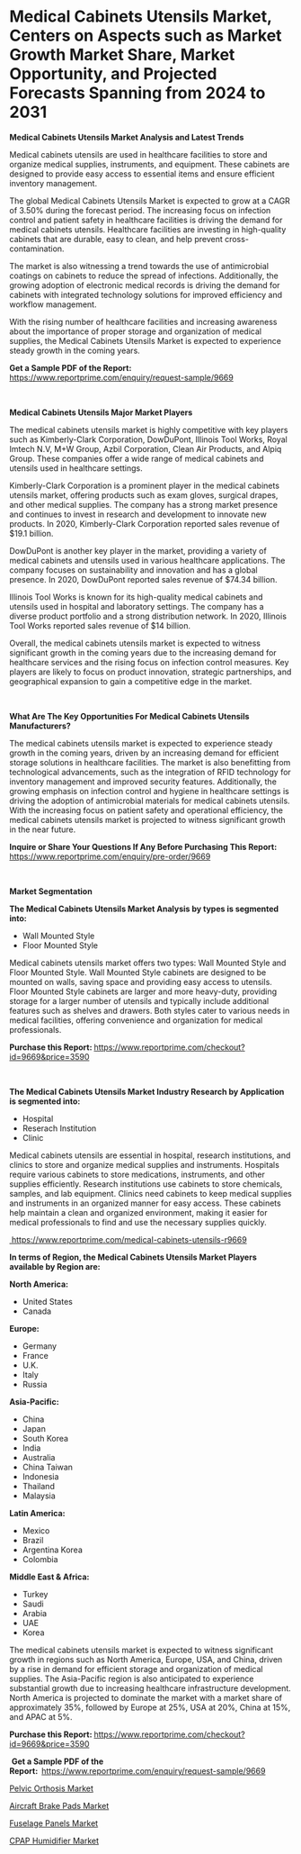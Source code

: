 <p><h1>Medical Cabinets Utensils Market, Centers on Aspects such as Market Growth Market Share, Market Opportunity, and Projected Forecasts Spanning from 2024 to 2031</h1></p><p><strong>Medical Cabinets Utensils Market Analysis and Latest Trends</strong></p>
<p><p>Medical cabinets utensils are used in healthcare facilities to store and organize medical supplies, instruments, and equipment. These cabinets are designed to provide easy access to essential items and ensure efficient inventory management.</p><p>The global Medical Cabinets Utensils Market is expected to grow at a CAGR of 3.50% during the forecast period. The increasing focus on infection control and patient safety in healthcare facilities is driving the demand for medical cabinets utensils. Healthcare facilities are investing in high-quality cabinets that are durable, easy to clean, and help prevent cross-contamination.</p><p>The market is also witnessing a trend towards the use of antimicrobial coatings on cabinets to reduce the spread of infections. Additionally, the growing adoption of electronic medical records is driving the demand for cabinets with integrated technology solutions for improved efficiency and workflow management.</p><p>With the rising number of healthcare facilities and increasing awareness about the importance of proper storage and organization of medical supplies, the Medical Cabinets Utensils Market is expected to experience steady growth in the coming years.</p></p>
<p><strong>Get a Sample PDF of the Report:&nbsp;</strong> <a href="https://www.reportprime.com/enquiry/request-sample/9669">https://www.reportprime.com/enquiry/request-sample/9669</a></p>
<p>&nbsp;</p>
<p><strong>Medical Cabinets Utensils Major Market Players</strong></p>
<p><p>The medical cabinets utensils market is highly competitive with key players such as Kimberly-Clark Corporation, DowDuPont, Illinois Tool Works, Royal Imtech N.V, M+W Group, Azbil Corporation, Clean Air Products, and Alpiq Group. These companies offer a wide range of medical cabinets and utensils used in healthcare settings.</p><p>Kimberly-Clark Corporation is a prominent player in the medical cabinets utensils market, offering products such as exam gloves, surgical drapes, and other medical supplies. The company has a strong market presence and continues to invest in research and development to innovate new products. In 2020, Kimberly-Clark Corporation reported sales revenue of $19.1 billion.</p><p>DowDuPont is another key player in the market, providing a variety of medical cabinets and utensils used in various healthcare applications. The company focuses on sustainability and innovation and has a global presence. In 2020, DowDuPont reported sales revenue of $74.34 billion.</p><p>Illinois Tool Works is known for its high-quality medical cabinets and utensils used in hospital and laboratory settings. The company has a diverse product portfolio and a strong distribution network. In 2020, Illinois Tool Works reported sales revenue of $14 billion.</p><p>Overall, the medical cabinets utensils market is expected to witness significant growth in the coming years due to the increasing demand for healthcare services and the rising focus on infection control measures. Key players are likely to focus on product innovation, strategic partnerships, and geographical expansion to gain a competitive edge in the market.</p></p>
<p>&nbsp;</p>
<p><strong>What Are The Key Opportunities For Medical Cabinets Utensils Manufacturers?</strong></p>
<p><p>The medical cabinets utensils market is expected to experience steady growth in the coming years, driven by an increasing demand for efficient storage solutions in healthcare facilities. The market is also benefitting from technological advancements, such as the integration of RFID technology for inventory management and improved security features. Additionally, the growing emphasis on infection control and hygiene in healthcare settings is driving the adoption of antimicrobial materials for medical cabinets utensils. With the increasing focus on patient safety and operational efficiency, the medical cabinets utensils market is projected to witness significant growth in the near future.</p></p>
<p><strong>Inquire or Share Your Questions If Any Before Purchasing This Report:</strong> <a href="https://www.reportprime.com/enquiry/pre-order/9669">https://www.reportprime.com/enquiry/pre-order/9669</a></p>
<p>&nbsp;</p>
<p><strong>Market Segmentation</strong></p>
<p><strong>The Medical Cabinets Utensils Market Analysis by types is segmented into:</strong></p>
<p><ul><li>Wall Mounted Style</li><li>Floor Mounted Style</li></ul></p>
<p><p>Medical cabinets utensils market offers two types: Wall Mounted Style and Floor Mounted Style. Wall Mounted Style cabinets are designed to be mounted on walls, saving space and providing easy access to utensils. Floor Mounted Style cabinets are larger and more heavy-duty, providing storage for a larger number of utensils and typically include additional features such as shelves and drawers. Both styles cater to various needs in medical facilities, offering convenience and organization for medical professionals.</p></p>
<p><strong>Purchase this Report:&nbsp;</strong><a href="https://www.reportprime.com/checkout?id=9669&price=3590">https://www.reportprime.com/checkout?id=9669&price=3590</a></p>
<p>&nbsp;</p>
<p><strong>The Medical Cabinets Utensils Market Industry Research by Application is segmented into:</strong></p>
<p><ul><li>Hospital</li><li>Reserach Institution</li><li>Clinic</li></ul></p>
<p><p>Medical cabinets utensils are essential in hospital, research institutions, and clinics to store and organize medical supplies and instruments. Hospitals require various cabinets to store medications, instruments, and other supplies efficiently. Research institutions use cabinets to store chemicals, samples, and lab equipment. Clinics need cabinets to keep medical supplies and instruments in an organized manner for easy access. These cabinets help maintain a clean and organized environment, making it easier for medical professionals to find and use the necessary supplies quickly.</p></p>
<p><a href="https://www.reportprime.com/medical-cabinets-utensils-r9669">&nbsp;https://www.reportprime.com/medical-cabinets-utensils-r9669</a></p>
<p><strong>In terms of Region, the Medical Cabinets Utensils Market Players available by Region are:</strong></p>
<p>
    <p> <strong> North America: </strong>
        <ul>
            <li>United States</li>
            <li>Canada</li>
        </ul>
        </p> 
    <p> <strong> Europe: </strong>
        <ul>
            <li>Germany</li>
            <li>France</li>
            <li>U.K.</li>
            <li>Italy</li>
            <li>Russia</li>
        </ul>
        </p> 
    <p> <strong> Asia-Pacific: </strong>
        <ul>
            <li>China</li>
            <li>Japan</li>
            <li>South Korea</li>
            <li>India</li>
            <li>Australia</li>
            <li>China Taiwan</li>
            <li>Indonesia</li>
            <li>Thailand</li>
            <li>Malaysia</li>
        </ul>
        </p> 
    <p> <strong> Latin America: </strong>
        <ul>
            <li>Mexico</li>
            <li>Brazil</li>
            <li>Argentina Korea</li>
            <li>Colombia</li>
        </ul>
        </p> 
    <p> <strong> Middle East & Africa: </strong>
        <ul>
            <li>Turkey</li>
            <li>Saudi</li>
            <li>Arabia</li>
            <li>UAE</li>
            <li>Korea</li>
        </ul>
    </p>
    </p>
<p><p>The medical cabinets utensils market is expected to witness significant growth in regions such as North America, Europe, USA, and China, driven by a rise in demand for efficient storage and organization of medical supplies. The Asia-Pacific region is also anticipated to experience substantial growth due to increasing healthcare infrastructure development. North America is projected to dominate the market with a market share of approximately 35%, followed by Europe at 25%, USA at 20%, China at 15%, and APAC at 5%.</p></p>
<p><strong>Purchase this Report: </strong><a href="https://www.reportprime.com/checkout?id=9669&price=3590">https://www.reportprime.com/checkout?id=9669&price=3590</a></p>
<p>&nbsp;<strong>Get a Sample PDF of the Report:&nbsp;&nbsp;</strong><a href="https://www.reportprime.com/enquiry/request-sample/9669">https://www.reportprime.com/enquiry/request-sample/9669</a></p>
<p><strong></strong></p>
<p><p><a href="https://github.com/pgtimber/Market-Research-Report-List-2/blob/main/pelvic-orthosis-market.md">Pelvic Orthosis Market</a></p><p><a href="https://www.linkedin.com/pulse/aircraft-brake-pads-market-dynamics-2024-2031-also-its-trends-ozddc?trackingId=sjnNBLURUhUB0k9Gd3q%2BZQ%3D%3D">Aircraft Brake Pads Market</a></p><p><a href="https://www.linkedin.com/pulse/fuselage-panels-market-centers-aspects-growth-share-opportunity-2qwzc?trackingId=mRyfNjdTBt%2Fh%2BiaeL%2F9LDQ%3D%3D">Fuselage Panels Market</a></p><p><a href="https://github.com/lataunyatinikmelvin59ilbd0dv/Market-Research-Report-List-2/blob/main/cpap-humidifier-market.md">CPAP Humidifier Market</a></p></p>
